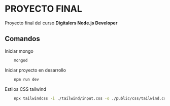 # PROYECTO FINAL

Proyecto final del curso **Digitalers Node.js Developer**

## Comandos

Iniciar mongo

```bash
    mongod
```

Iniciar proyecto en desarrollo

```bash
    npm run dev
```

Estilos CSS tailwind

```bash
    npx tailwindcss -i ./tailwind/input.css -o ./public/css/tailwind.css --watch
```